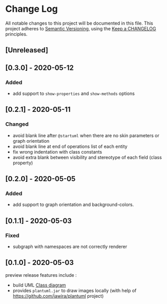 # Change Log

All notable changes to this project will be documented in this file.
This project adheres to [Semantic Versioning](http://semver.org/),
using the [Keep a CHANGELOG](http://keepachangelog.com) principles.

## [Unreleased]

## [0.3.0] - 2020-05-12

### Added

* add support to `show-properties` and `show-methods` options

## [0.2.1] - 2020-05-11

### Changed

* avoid blank line after `@startuml` when there are no skin parameters or graph orientation
* avoid blank line at end of operations list of each entity
* fix wrong indentation with class constants
* avoid extra blank between visibility and stereotype of each field (class property)

## [0.2.0] - 2020-05-05

### Added

* add support to graph orientation and background-colors.

## [0.1.1] - 2020-05-03

### Fixed

* subgraph with namespaces are not correctly renderer

## [0.1.0] - 2020-05-03

preview release features include :

* build UML [Class diagram](https://en.wikipedia.org/wiki/Class_diagram)
* provides `plantuml.jar` to draw images locally (with help of https://github.com/jawira/plantuml project)
